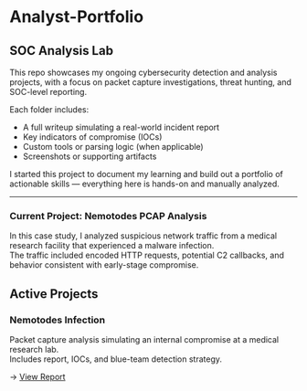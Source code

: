 # Analyst-Portfolio

## SOC Analysis Lab

This repo showcases my ongoing cybersecurity detection and analysis projects, with a focus on packet capture investigations, threat hunting, and SOC-level reporting.

Each folder includes:
-  A full writeup simulating a real-world incident report
-  Key indicators of compromise (IOCs)
-  Custom tools or parsing logic (when applicable)
-  Screenshots or supporting artifacts

I started this project to document my learning and build out a portfolio of actionable skills — everything here is hands-on and manually analyzed.

---

###  Current Project: Nemotodes PCAP Analysis

In this case study, I analyzed suspicious network traffic from a medical research facility that experienced a malware infection.  
The traffic included encoded HTTP requests, potential C2 callbacks, and behavior consistent with early-stage compromise.


##  Active Projects

###  Nemotodes Infection
Packet capture analysis simulating an internal compromise at a medical research lab.  
Includes report, IOCs, and blue-team detection strategy.

→ [View Report](nemotodes-infection/report.md)
